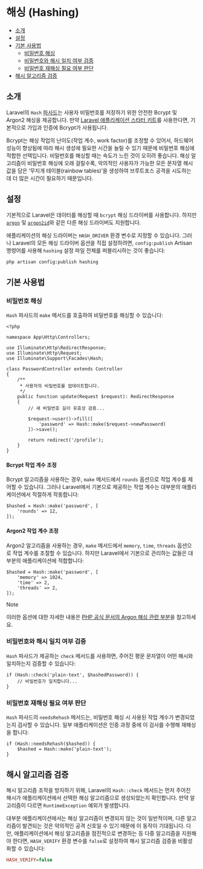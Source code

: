 # 해싱 (Hashing)

- [소개](#introduction)
- [설정](#configuration)
- [기본 사용법](#basic-usage)
    - [비밀번호 해싱](#hashing-passwords)
    - [비밀번호와 해시 일치 여부 검증](#verifying-that-a-password-matches-a-hash)
    - [비밀번호 재해싱 필요 여부 판단](#determining-if-a-password-needs-to-be-rehashed)
- [해시 알고리즘 검증](#hash-algorithm-verification)

<a name="introduction"></a>
## 소개

Laravel의 `Hash` [파사드](/docs/11.x/facades)는 사용자 비밀번호를 저장하기 위한 안전한 Bcrypt 및 Argon2 해싱을 제공합니다. 만약 [Laravel 애플리케이션 스타터 키트](/docs/11.x/starter-kits)를 사용한다면, 기본적으로 가입과 인증에 Bcrypt가 사용됩니다.

Bcrypt는 해싱 작업의 난이도(작업 계수, work factor)를 조정할 수 있어서, 하드웨어 성능이 향상됨에 따라 해시 생성에 필요한 시간을 늘릴 수 있기 때문에 비밀번호 해싱에 적합한 선택입니다. 비밀번호를 해싱할 때는 속도가 느린 것이 오히려 좋습니다. 해싱 알고리즘이 비밀번호 해싱에 오래 걸릴수록, 악의적인 사용자가 가능한 모든 문자열 해시값을 담은 ‘무지개 테이블(rainbow tables)’을 생성하여 브루트포스 공격을 시도하는 데 더 많은 시간이 필요하기 때문입니다.

<a name="configuration"></a>
## 설정

기본적으로 Laravel은 데이터를 해싱할 때 `bcrypt` 해싱 드라이버를 사용합니다. 하지만 [`argon`](https://en.wikipedia.org/wiki/Argon2) 및 [`argon2id`](https://en.wikipedia.org/wiki/Argon2)와 같은 다른 해싱 드라이버도 지원합니다.

애플리케이션의 해싱 드라이버는 `HASH_DRIVER` 환경 변수로 지정할 수 있습니다. 그러나 Laravel의 모든 해싱 드라이버 옵션을 직접 설정하려면, `config:publish` Artisan 명령어를 사용해 `hashing` 설정 파일 전체를 퍼블리시하는 것이 좋습니다:

```bash
php artisan config:publish hashing
```

<a name="basic-usage"></a>
## 기본 사용법

<a name="hashing-passwords"></a>
### 비밀번호 해싱

`Hash` 파사드의 `make` 메서드를 호출하여 비밀번호를 해싱할 수 있습니다:

```
<?php

namespace App\Http\Controllers;

use Illuminate\Http\RedirectResponse;
use Illuminate\Http\Request;
use Illuminate\Support\Facades\Hash;

class PasswordController extends Controller
{
    /**
     * 사용자의 비밀번호를 업데이트합니다.
     */
    public function update(Request $request): RedirectResponse
    {
        // 새 비밀번호 길이 유효성 검증...

        $request->user()->fill([
            'password' => Hash::make($request->newPassword)
        ])->save();

        return redirect('/profile');
    }
}
```

<a name="adjusting-the-bcrypt-work-factor"></a>
#### Bcrypt 작업 계수 조정

Bcrypt 알고리즘을 사용하는 경우, `make` 메서드에서 `rounds` 옵션으로 작업 계수를 제어할 수 있습니다. 그러나 Laravel에서 기본으로 제공하는 작업 계수는 대부분의 애플리케이션에서 적절하게 작동합니다:

```
$hashed = Hash::make('password', [
    'rounds' => 12,
]);
```

<a name="adjusting-the-argon2-work-factor"></a>
#### Argon2 작업 계수 조정

Argon2 알고리즘을 사용하는 경우, `make` 메서드에서 `memory`, `time`, `threads` 옵션으로 작업 계수를 조절할 수 있습니다. 하지만 Laravel에서 기본으로 관리하는 값들은 대부분의 애플리케이션에 적합합니다:

```
$hashed = Hash::make('password', [
    'memory' => 1024,
    'time' => 2,
    'threads' => 2,
]);
```

> [!NOTE]  
> 이러한 옵션에 대한 자세한 내용은 [PHP 공식 문서의 Argon 해싱 관련 부분](https://secure.php.net/manual/en/function.password-hash.php)을 참고하세요.

<a name="verifying-that-a-password-matches-a-hash"></a>
### 비밀번호와 해시 일치 여부 검증

`Hash` 파사드가 제공하는 `check` 메서드를 사용하면, 주어진 평문 문자열이 어떤 해시와 일치하는지 검증할 수 있습니다:

```
if (Hash::check('plain-text', $hashedPassword)) {
    // 비밀번호가 일치합니다...
}
```

<a name="determining-if-a-password-needs-to-be-rehashed"></a>
### 비밀번호 재해싱 필요 여부 판단

`Hash` 파사드의 `needsRehash` 메서드는, 비밀번호 해싱 시 사용된 작업 계수가 변경되었는지 검사할 수 있습니다. 일부 애플리케이션은 인증 과정 중에 이 검사를 수행해 재해싱을 합니다:

```
if (Hash::needsRehash($hashed)) {
    $hashed = Hash::make('plain-text');
}
```

<a name="hash-algorithm-verification"></a>
## 해시 알고리즘 검증

해시 알고리즘 조작을 방지하기 위해, Laravel의 `Hash::check` 메서드는 먼저 주어진 해시가 애플리케이션에서 선택한 해싱 알고리즘으로 생성되었는지 확인합니다. 만약 알고리즘이 다르면 `RuntimeException` 예외가 발생합니다.

대부분 애플리케이션에서는 해싱 알고리즘이 변경되지 않는 것이 일반적이며, 다른 알고리즘이 발견되는 것은 악의적인 공격 신호일 수 있기 때문에 이 동작이 기대됩니다. 다만, 애플리케이션에서 해싱 알고리즘을 점진적으로 변경하는 등 다중 알고리즘을 지원해야 한다면, `HASH_VERIFY` 환경 변수를 `false`로 설정하여 해시 알고리즘 검증을 비활성화할 수 있습니다:

```ini
HASH_VERIFY=false
```